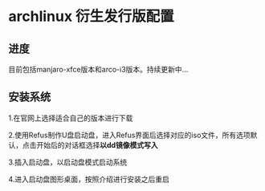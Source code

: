 # archlinux 衍生发行版配置

## 进度
目前包括manjaro-xfce版本和arco-i3版本。持续更新中...

## 安装系统
1.在官网上选择适合自己的版本进行下载

2.使用Refus制作U盘启动盘，进入Refus界面后选择对应的iso文件，所有选项默认，点击开始后的对话框选择**以dd镜像模式写入**

3.插入启动盘，以启动盘模式启动系统

4.进入启动盘图形桌面，按照介绍进行安装之后重启
